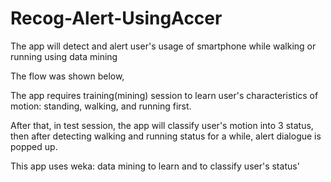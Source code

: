 # Recog-Alert-UsingAccer
The app will detect and alert user's usage of smartphone while walking or running using data mining

The flow was shown below,

The app requires training(mining) session to learn user's characteristics of motion: standing, walking, and running first.

After that, in test session, the app will classify user's motion into 3 status, then after detecting walking and running status for a while, alert dialogue is popped up.

This app uses weka: data mining to learn and to classify user's status'
